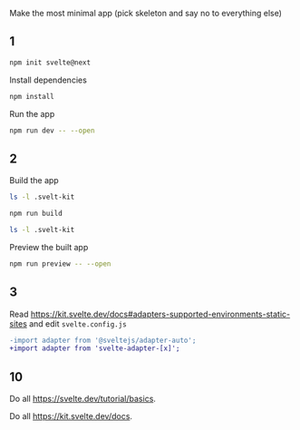 Make the most minimal app (pick skeleton and say no to everything else)

## 1

```bash
npm init svelte@next
```

Install dependencies

```bash
npm install
```

Run the app

```bash
npm run dev -- --open
```

## 2

Build the app

```bash
ls -l .svelt-kit
```

```bash
npm run build
```

```bash
ls -l .svelt-kit
```

Preview the built app

```bash
npm run preview -- --open
```

## 3

Read https://kit.svelte.dev/docs#adapters-supported-environments-static-sites and edit `svelte.config.js`

```diff
-import adapter from '@sveltejs/adapter-auto';
+import adapter from 'svelte-adapter-[x]';
```












## 10

Do all https://svelte.dev/tutorial/basics.

Do all https://kit.svelte.dev/docs.
